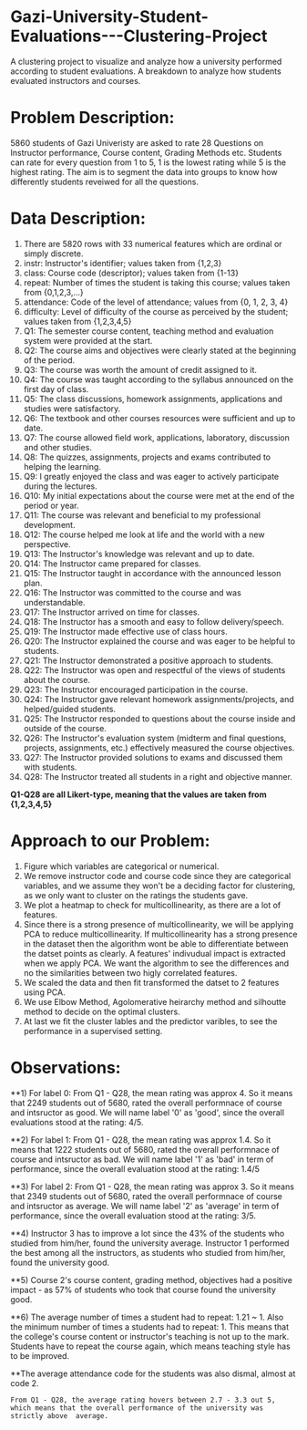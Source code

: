 # Gazi-University-Student-Evaluations---Clustering-Project
A clustering project to visualize and analyze how a university performed according to student evaluations. A breakdown to analyze how students evaluated instructors and courses.

# Problem Description:
5860 students of Gazi Univeristy are asked to rate 28 Questions on Instructor performance, Course content, Grading Methods etc.
Students can rate for every question from 1 to 5, 1 is the lowest rating while 5 is the highest rating.
The aim is to segment the data into groups to know how differently students reveiwed for all the questions.

# Data Description:
1) There are 5820 rows with 33  numerical features which are ordinal or simply discrete.
2) instr: Instructor's identifier; values taken from {1,2,3}
3) class: Course code (descriptor); values taken from {1-13}
4) repeat: Number of times the student is taking this course; values taken from {0,1,2,3,...}
5) attendance: Code of the level of attendance; values from {0, 1, 2, 3, 4}
6) difficulty: Level of difficulty of the course as perceived by the student; values taken from {1,2,3,4,5}
7) Q1: The semester course content, teaching method and evaluation system were provided at the start.
8) Q2: The course aims and objectives were clearly stated at the beginning of the period.
9) Q3: The course was worth the amount of credit assigned to it.
10) Q4: The course was taught according to the syllabus announced on the first day of class.
11) Q5: The class discussions, homework assignments, applications and studies were satisfactory.
12) Q6: The textbook and other courses resources were sufficient and up to date.
13) Q7: The course allowed field work, applications, laboratory, discussion and other studies.
14) Q8: The quizzes, assignments, projects and exams contributed to helping the learning.
15) Q9: I greatly enjoyed the class and was eager to actively participate during the lectures.
16) Q10: My initial expectations about the course were met at the end of the period or year.
17) Q11: The course was relevant and beneficial to my professional development.
18) Q12: The course helped me look at life and the world with a new perspective.
19) Q13: The Instructor's knowledge was relevant and up to date.
20) Q14: The Instructor came prepared for classes.
21) Q15: The Instructor taught in accordance with the announced lesson plan.
22) Q16: The Instructor was committed to the course and was understandable.
23) Q17: The Instructor arrived on time for classes.
24) Q18: The Instructor has a smooth and easy to follow delivery/speech.
25) Q19: The Instructor made effective use of class hours.
26) Q20: The Instructor explained the course and was eager to be helpful to students.
27) Q21: The Instructor demonstrated a positive approach to students.
28) Q22: The Instructor was open and respectful of the views of students about the course.
29) Q23: The Instructor encouraged participation in the course.
30) Q24: The Instructor gave relevant homework assignments/projects, and helped/guided students.
31) Q25: The Instructor responded to questions about the course inside and outside of the course.
32) Q26: The Instructor's evaluation system (midterm and final questions, projects, assignments, etc.) effectively measured the course objectives.
33) Q27: The Instructor provided solutions to exams and discussed them with students.
34) Q28: The Instructor treated all students in a right and objective manner.

**Q1-Q28 are all Likert-type, meaning that the values are taken from {1,2,3,4,5}**

# Approach to our Problem:
1) Figure which variables are categorical or numerical.
2) We remove instructor code and course code since they are categorical variables, and we assume they won't be a deciding factor for clustering, as we only want to cluster on the ratings the students gave.
3) We plot a heatmap to check for multicollinearity, as there are a lot of features.
4) Since there is a strong presence of multicollinearity, we will be applying PCA to reduce multicollinearity. If multicollinearity has a strong  presence in the dataset then the algorithm wont be able to differentiate between the datset points as clearly. A features' indivudual impact is extracted when we apply PCA. We want the algorithm to see the differences and no the similarities between two higly correlated features.
5) We scaled the data and then fit transformed the datset to 2 features using PCA.
6) We use Elbow Method, Agolomerative heirarchy method and silhoutte method to decide on the optimal clusters.
7) At last we fit the cluster lables and the predictor varibles, to see the performance in a supervised setting.

# Observations:
**1) For label 0: From Q1 - Q28, the mean rating was approx 4. So it means that 2249 students out of 5680, rated the overall performnace of course and intsructor as good. We will name label '0' as 'good', since the overall evaluations stood at the rating: 4/5.

**2) For label 1: From Q1 - Q28, the mean rating was approx 1.4. So it means that 1222 students out of 5680, rated the overall performnace of course and intsructor as bad. We will name label '1' as 'bad' in term of performance, since the overall evaluation stood at the rating: 1.4/5

**3) For label 2: From Q1 - Q28, the mean rating was approx 3. So it means that 2349 students out of 5680, rated the overall performnace of course and intsructor as average. We will name label '2' as 'average' in term of performance, since the overall evaluation stood at the rating: 3/5.

**4) Instructor 3 has to improve a lot since the 43% of the students who studied from him/her, found the university average.
   Instructor 1 performed the best among all the instructors, as students who studied from him/her, found the university good.
          
**5)  Course 2's course content, grading method, objectives had a positive impact - as 57% of students who took that course found the university  good.
        
**6) The average number of times a student had to repeat: 1.21 ~ 1. Also the minimum number of times a students had to repeat: 1. This means that the college's course content or instructor's teaching is not up to the mark. Students have to repeat the course again, which means teaching style has to be improved.

**The average attendance code for the students was also dismal, almost at code 2.

    From Q1 - Q28, the average rating hovers between 2.7 - 3.3 out 5, which means that the overall performance of the university was strictly above  average.
